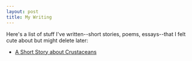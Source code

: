 ```yaml
---
layout: post
title: My Writing
---
```

Here's a list of stuff I've written--short stories, poems, essays--that I felt cute about but might delete later:

- [A Short Story about Crustaceans](_posts/2018-08-12-the-adventure-of-the-speckled-band.md)

